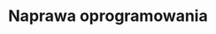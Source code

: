 ---
title: Naprawa oprogramowania
description: System ładuje się z błędami, uniemożliwiając uruchamianie programów? Twój komputer zawiesza się bez powodu lub nie chce się uruchomić?Najprawdopodobniej system operacyjny nie działa stabilnie.
thumbnail: /assets/img/services/komp.png
---